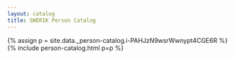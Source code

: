 ```yaml
---
layout: catalog
title: SWERIK Person Catalog
---
```

{% assign p = site.data._person-catalog.i-PAHJzN9wsrWwnypt4CGE6R %}
{% include person-catalog.html p=p %}

